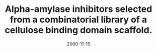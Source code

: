 ---
link: https://pubmed.com/11025543
journal: Proteins
title: Alpha-amylase inhibitors selected from a combinatorial library of a cellulose binding domain scaffold.
date: 2000-11-15
authors: Lehtiö, J, Teeri, TT, Nygren, PA
---